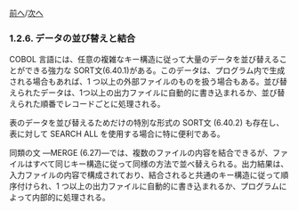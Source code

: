 <!--navi start-->
[前へ](1-2-5.md)/[次へ](1-2-7.md)
<!--navi end-->
### 1.2.6. データの並び替えと結合

COBOL 言語には、任意の複雑なキー構造に従って大量のデータを並び替えることができる強力な SORT文(6.40.1)がある。このデータは、プログラム内で生成される場合もあれば、1 つ以上の外部ファイルのものを扱う場合もある。並び替えられたデータは、1つ以上の出力ファイルに自動的に書き込まれるか、並び替えられた順番でレコードごとに処理される。

表のデータを並び替えるためだけの特別な形式の SORT文 (6.40.2) も存在し、表に対して SEARCH ALL を使用する場合に特に便利である。

同類の文 ―MERGE (6.27)―では、複数のファイルの内容を結合できるが、ファイルはすべて同じキー構造に従って同様の方法で並べ替えられる。出力結果は、入力ファイルの内容で構成されており、結合されると共通のキー構造に従って順序付けられ、1 つ以上の出力ファイルに自動的に書き込まれるか、プログラムによって内部的に処理される。
